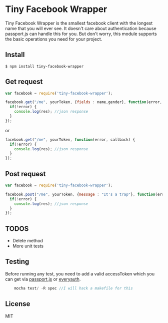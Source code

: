 Tiny Facebook Wrapper
=====================
Tiny Facebook Wrapper is the smallest facebook client with the longest name that you will ever see. It doesn't care about authentication because passport.js can handle this for you. But don't worry, this module supports the basic operations you need for your project.

## Install
    $ npm install tiny-facebook-wrapper

## Get request

```js
var facebook = require('tiny-facebook-wrapper');

facebook.get("/me", yourToken, {fields : name,gender}, function(error, res) {
  if(!error) {
    console.log(res); //json response
  }
});
```

or

```js
facebook.get("/me", yourToken, function(error, callback) {
  if(!error) {
    console.log(res); //json response
  }
});
```

## Post request

```js
var facebook = require('tiny-facebook-wrapper');

facebook.post("/me", yourToken, {message : "It's a trap"}, function(error, res) {
  if(!error) {
    console.log(res); //json response
  }
});
```

## TODOS

 - Delete method
 - More unit tests

## Testing

Before running any test, you need to add a valid accessToken which you can get via [passport.js](https://github.com/jaredhanson/passport) or [everyauth](https://github.com/bnoguchi/everyauth). 

```js
    mocha test/ -R spec //I will hack a makefile for this
```

## License

MIT
